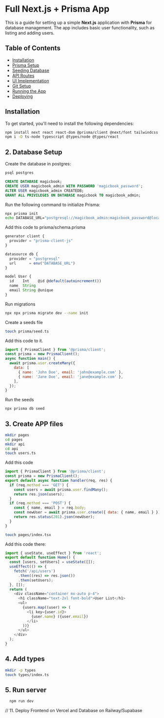 # Full Next.js + Prisma App

This is a guide for setting up a simple **Next.js** application with **Prisma** for database management. The app includes basic user functionality, such as listing and adding users.

## Table of Contents

- [Installation](#installation)
- [Prisma Setup](#prisma-setup)
- [Seeding Database](#seeding-database)
- [API Routes](#api-routes)
- [UI Implementation](#ui-implementation)
- [Git Setup](#git-setup)
- [Running the App](#running-the-app)
- [Deploying](#deploying)

## Installation

To get started, you'll need to install the following dependencies:

```bash
npm install next react react-dom @prisma/client @next/font tailwindcss postcss autoprefixer dotenv
npm i -D ts-node typescript @types/node @types/react
```

## 2. Database Setup

Create the database in postgres:

```bash
psql postgres
```

```sql
CREATE DATABASE magicbook;
CREATE USER magicbook_admin WITH PASSWORD 'magicbook_password';
ALTER USER magicbook_admin CREATEDB;
GRANT ALL PRIVILEGES ON DATABASE magicbook TO magicbook_admin;
```

Run the following command to initialize Prisma:

```bash
npx prisma init
echo DATABASE_URL="postgresql://magicbook_admin:magicbook_password@localhost:5432/magicbook?schema=public" > .env
```

Add this code to prisma/schema.prisma

```js
generator client {
  provider = "prisma-client-js"
}

datasource db {
  provider = "postgresql"
  url      = env("DATABASE_URL")
}

model User {
  id    Int    @id @default(autoincrement())
  name  String
  email String @unique
}
```

Run migrations

```bash
npx npx prisma migrate dev --name init
```

Create a seeds file

```bash
touch prisma/seed.ts
```

Add this code to it.

```js
import { PrismaClient } from '@prisma/client';
const prisma = new PrismaClient();
async function main() {
  await prisma.user.createMany({
    data: [
      { name: 'John Doe', email: 'john@example.com' },
      { name: 'Jane Doe', email: 'jane@example.com' },
    ],
  });
}
```

Run the seeds

```bash
npx prisma db seed
```

## 3. Create APP files

```bash
mkdir pages
cd pages
mkdir api
cd api
touch users.ts
```

Add this code

```js
import { PrismaClient } from '@prisma/client';
const prisma = new PrismaClient();
export default async function handler(req, res) {
  if (req.method === 'GET') {
    const users = await prisma.user.findMany();
    return res.json(users);
  }
  if (req.method === 'POST') {
    const { name, email } = req.body;
    const newUser = await prisma.user.create({ data: { name, email } });
    return res.status(201).json(newUser);
  }
}
```

```bash
touch pages/index.tsx
```

Add this code there:

```js
import { useState, useEffect } from 'react';
export default function Home() {
  const [users, setUsers] = useState([]);
  useEffect(() => {
    fetch('/api/users')
      .then((res) => res.json())
      .then(setUsers);
  }, []);
  return (
    <div className="container mx-auto p-4">
      <h1 className="text-2xl font-bold">User List</h1>
      <ul>
        {users.map((user) => (
          <li key={user.id}>
            {user.name} ({user.email})
          </li>
        ))}
      </ul>
    </div>
  );
}
```

## 4. Add types

```bash
mkdir -p types
touch types/index.ts
```

## 5. Run server

```bash
  npm run dev
```

// 11. Deploy Frontend on Vercel and Database on Railway/Supabase
